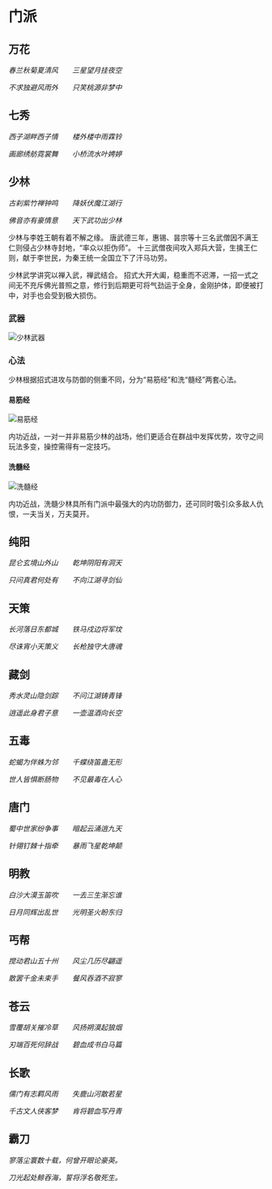 # 门派

## 万花
*春兰秋菊夏清风　　三星望月挂夜空*

*不求独避风雨外　　只笑桃源非梦中*

## 七秀
*西子湖畔西子情　　楼外楼中雨霖铃*

*画廊绣舫霓裳舞　　小桥流水叶娉婷*

## 少林
*古刹紫竹禅钟鸣　　降妖伏魔江湖行*

*佛音亦有豪情意　　天下武功出少林*

少林与李姓王朝有着不解之缘。
唐武德三年，惠锡、昙宗等十三名武僧因不满王仁则侵占少林寺封地，“率众以拒伪师”。
十三武僧夜间攻入郑兵大营，生擒王仁则，献于李世民，为秦王统一全国立下了汗马功劳。

少林武学讲究以禅入武，禅武结合。
招式大开大阖，稳重而不迟滞，一招一式之间无不充斥佛光普照之意，修行到后期更可将气劲运于全身，金刚护体，即便被打中，对手也会受到极大损伤。

### 武器
![少林武器](http://jx3.xoyo.com/zt/2014/11/21/zt/menpai/assets/images/sl/sl03.jpg)

### 心法
少林根据招式进攻与防御的侧重不同，分为“易筋经”和洗“髓经”两套心法。

#### 易筋经
![易筋经](http://jx3.xoyo.com/zt/2014/11/21/zt/menpai/assets/images/sl/sl01.jpg)

内功近战，一对一并非易筋少林的战场，他们更适合在群战中发挥优势，攻守之间玩法多变，操控需得有一定技巧。

#### 洗髓经
![洗髓经](http://jx3.xoyo.com/zt/2014/11/21/zt/menpai/assets/images/sl/sl02.jpg)

内功近战，洗髓少林具所有门派中最强大的内功防御力，还可同时吸引众多敌人仇恨，一夫当关，万夫莫开。

## 纯阳
*昆仑玄境山外山　　乾坤阴阳有洞天*

*只问真君何处有　　不向江湖寻剑仙*

## 天策
*长河落日东都城　　铁马戍边将军坟*

*尽诛宵小天策义　　长枪独守大唐魂*

## 藏剑
*秀水灵山隐剑踪　　不问江湖铸青锋*

*逍遥此身君子意　　一壶温酒向长空*

## 五毒
*蛇蝎为伴蛛为邻　　千蝶绕笛蛊无形*

*世人皆惧断肠物　　不见最毒在人心*

## 唐门
*蜀中世家纷争事　　暗起云涌逍九天*

*针翎钉棘十指牵　　暴雨飞星乾坤颠*

## 明教
*白沙大漠玉笛吹　　一去三生渐忘谁*

*日月同辉出乱世　　光明圣火盼东归*

## 丐帮
*搅动君山五十州　　风尘几历尽翩遥*

*散罢千金未束手　　餐风吞酒不寂寥*

## 苍云
*雪覆胡关摧冷草　　风扬朔漠起狼烟*

*刃端百死何辞战　　碧血成书白马篇*

## 长歌
*儒门有志羁风雨　　失鹿山河散若星*

*千古文人侠客梦　　肯将碧血写丹青*

## 霸刀
*寥落尘寰数十载，何曾开眼论豪英。*

*刀光起处鲸吞海，誓将浮名敬死生。*

